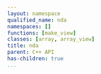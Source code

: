 ```yaml
---
layout: namespace
qualified_name: nda
namespaces: []
functions: [make_view]
classes: [array, array_view]
title: nda
parent: C++ API
has-children: true
...
```

